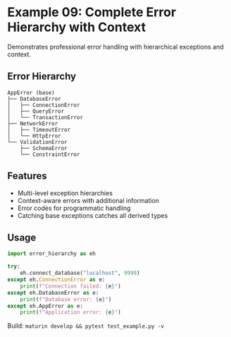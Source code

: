 # Example 09: Complete Error Hierarchy with Context

Demonstrates professional error handling with hierarchical exceptions and context.

## Error Hierarchy

```
AppError (base)
├── DatabaseError
│   ├── ConnectionError
│   ├── QueryError
│   └── TransactionError
├── NetworkError
│   ├── TimeoutError
│   └── HttpError
└── ValidationError
    ├── SchemaError
    └── ConstraintError
```

## Features

- Multi-level exception hierarchies
- Context-aware errors with additional information
- Error codes for programmatic handling
- Catching base exceptions catches all derived types

## Usage

```python
import error_hierarchy as eh

try:
    eh.connect_database("localhost", 9999)
except eh.ConnectionError as e:
    print(f"Connection failed: {e}")
except eh.DatabaseError as e:
    print(f"Database error: {e}")
except eh.AppError as e:
    print(f"Application error: {e}")
```

Build: `maturin develop && pytest test_example.py -v`
